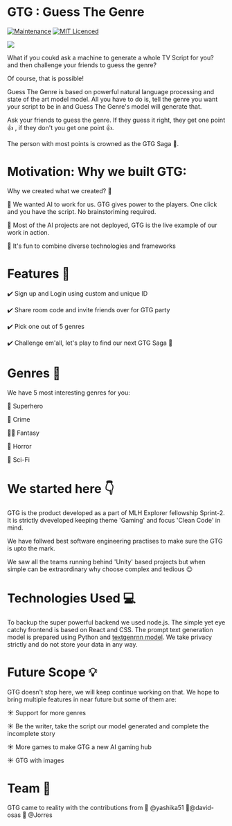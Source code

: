 # GTG : Guess The Genre

[![Maintenance](https://img.shields.io/badge/Maintained%3F-yes-green.svg)](https://github.com/sprint2-gamedev/game-sprint/commits/master)
[![MIT Licenced](https://img.shields.io/badge/License-MIT-blue.svg)](https://github.com/sprint2-gamedev/game-sprint/blob/master/LICENSE)


<img src="https://github.com/sprint2-gamedev/game-sprint/blob/master/GTG_logo.gif"/>


What if you coukd ask a machine to generate a whole TV Script for you? and then challenge your friends to guess the genre?


Of course, that is possible! 

Guess The Genre is based on powerful natural language processing and state of the art model model. All you have to do is, tell the genre you want your script to be in and Guess The Genre's model will generate that. 

Ask your friends to guess the genre. 
If they guess it right, they get one point :+1: , if they don't you get one point :+1:. 

The person with most points is crowned as the GTG Saga :crown:.


# Motivation: Why we built GTG:

Why we created what we created? 🤔

:thought_balloon: We wanted AI to work for us. GTG gives power to the players. One click and you have the script. No brainstoriming required.

:thought_balloon: Most of the AI projects are not deployed, GTG is the live example of our work in action.

:thought_balloon: It's fun to combine diverse technologies and frameworks


# Features 🔮

✔️ Sign up and Login using custom and unique ID

✔️ Share room code and invite friends over for GTG party

✔️ Pick one out of 5 genres

✔️ Challenge em'all, let's play to find our next GTG Saga :crown: 


# Genres :moyai:

We have 5 most interesting genres for you:

:cop: Superhero

:gun: Crime

:bride_with_veil: Fantasy

:ghost: Horror

:volcano: Sci-Fi


# We started here 👇

GTG is the product developed as a part of MLH Explorer fellowship Sprint-2. It is strictly dveveloped keeping theme 'Gaming' and focus 'Clean Code' in mind.

We have follwed best software engineering practises to make sure the GTG is upto the mark. 

We saw all the teams running behind 'Unity' based projects but when simple can be extraordinary why choose complex and tedious :wink:

# Technologies Used 💻

To backup the super powerful backend we used node.js. The simple yet eye catchy frontend is based on React and CSS. The prompt text generation model  is prepared using Python and [textgenrnn model](https://github.com/minimaxir/textgenrnn). We take privacy strictly and do not store your data in any way.


# Future Scope 💡

GTG doesn't stop here, we will keep continue working on that. We hope to bring multiple features in near future but some of them are:

☀️ Support for more genres

☀️ Be the writer, take the script our model generated and complete the incomplete story

☀️ More games to make GTG a new AI gaming hub

☀️ GTG with images

# Team 👋

GTG came to reality with the contributions from
🎉 @yashika51 🎉@david-osas 🎉 @Jorres
